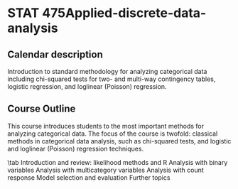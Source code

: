 # STAT 475Applied-discrete-data-analysis

## Calendar description

Introduction to standard methodology for analyzing categorical data including chi-squared tests for two- and multi-way contingency tables, logistic regression, and loglinear (Poisson) regression.

## Course Outline

This course introduces students to the most important methods for analyzing categorical data. The focus of the course is twofold: classical methods in categorical data analysis, such as chi-squared tests, and logistic and loglinear (Poisson) regression techniques.

\tab Introduction and review: likelihood methods and R
Analysis with binary variables 
Analysis with multicategory variables 
Analysis with count response 
Model selection and evaluation
Further topics
